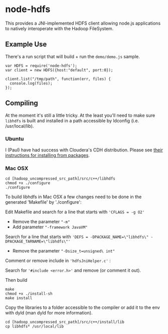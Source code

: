 # node-hdfs

This provides a JNI-implemented HDFS client allowing node.js applications to natively interoperate with the Hadoop FileSystem.

## Example Use

There's a run script that will build + run the `demo/demo.js` sample. 

    var HDFS = require('node-hdfs');
    var client = new HDFS({host:"default", port:0});

    client.list("/tmp/path", function(err, files) {
      console.log(files);
    });

## Compiling

At the moment it's still a little tricky. At the least you'll need to make sure `libhdfs` is built and installed in a path accessible by ldconfig (i.e. /usr/local/lib).

### Ubuntu

I (Paul) have had success with Cloudera's CDH distribution. Please see [their instructions for installing from packages](https://ccp.cloudera.com/display/CDHDOC/CDH3+Installation).

### Mac OSX

    cd [hadoop_uncompressed_src_path]/src/c++/libhdfs
    chmod +x ./configure
    ./configure

To build libhdfs in Mac OSX a few changes need to be done in the generated 'Makefile' by './configure':

Edit Makefile and search for a line that starts with `'CFLAGS = -g O2'`
* Remove the parameter `"-m"`
* Add parameter `"-framework JavaVM"`

Search for a line that starts with `'DEFS = -DPACKAGE_NAME=\"libhdfs\" -DPACKAGE_TARNAME=\"libhdfs\"'`
* Remove the parameter `"-Dsize_t=unsigned\ int"`

Comment or remove include in `'hdfsJniHelper.c'` :

Search for `'#include <error.h>'` and remove (or comment it out).

Then build

    make
    chmod +x ./install-sh
    make install

Copy the libraries to a folder accessible to the compiler or add it to the env with dyld (man dyld for more information).

    cd [hadoop_uncompressed_src_path]/src/c++/install/lib
    cp libhdfs* /usr/local/lib
